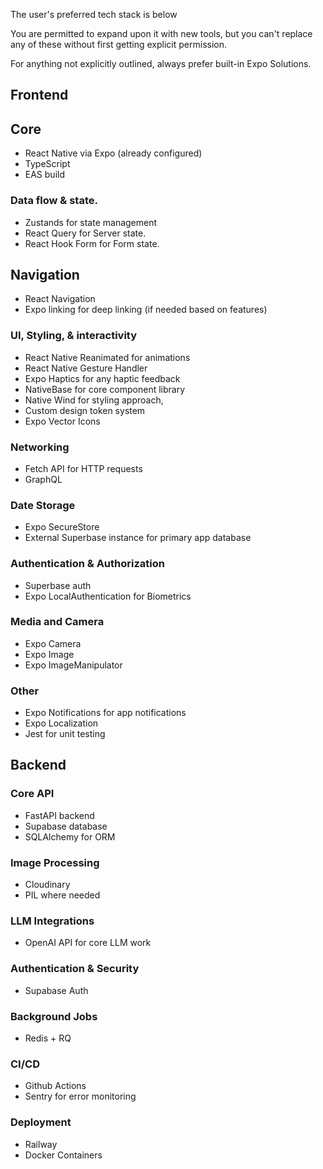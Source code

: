 

The user's preferred tech stack is below

You are permitted to expand upon it with new tools, but you can't replace any of these without first getting explicit permission. 

For anything not explicitly outlined, always prefer built-in Expo Solutions.

## Frontend

## Core 

- React Native via Expo (already configured)
- TypeScript
- EAS build 

### Data flow & state. 

- Zustands for state management
- React Query for Server state. 
- React Hook Form for Form state. 

## Navigation
- React Navigation
- Expo linking for deep linking (if needed based on features)


### UI, Styling, & interactivity
- React Native Reanimated for animations
- React Native Gesture Handler
- Expo Haptics for any haptic feedback
- NativeBase for core component library
- Native Wind for styling approach,
- Custom design token system
- Expo Vector Icons


### Networking
- Fetch API for HTTP requests
- GraphQL

### Date Storage

- Expo SecureStore
- External Superbase instance for primary app database 


### Authentication & Authorization
- Superbase auth 
- Expo LocalAuthentication for Biometrics 

### Media and Camera 
- Expo Camera
- Expo Image
- Expo ImageManipulator



### Other

- Expo Notifications for app notifications
- Expo Localization
- Jest for unit testing



## Backend

### Core API

- FastAPI backend
- Supabase database
- SQLAlchemy for ORM

### Image Processing

- Cloudinary
- PIL where needed

### LLM Integrations

- OpenAI API for core LLM work

### Authentication & Security

- Supabase Auth

### Background Jobs

-  Redis + RQ

### CI/CD

- Github Actions 
- Sentry for error monitoring

### Deployment

- Railway
- Docker Containers








































